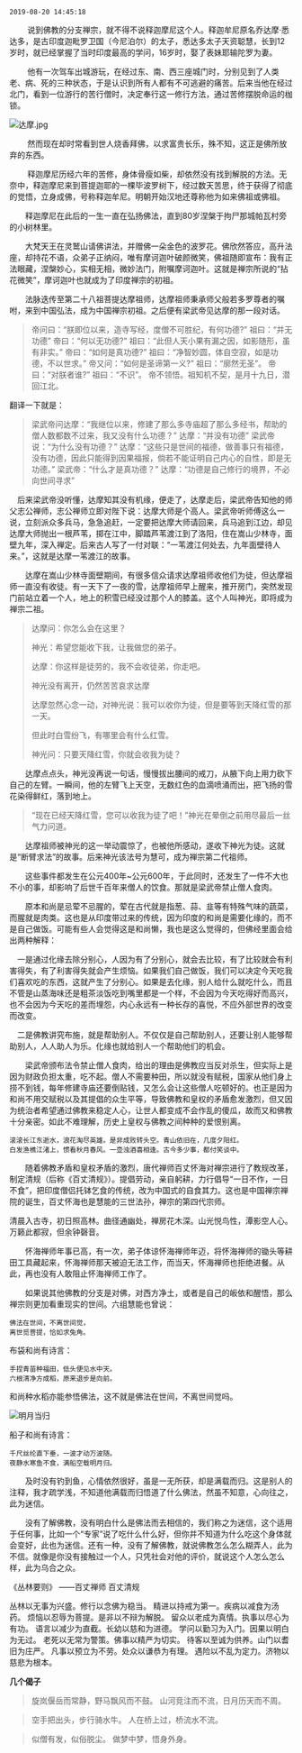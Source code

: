 `2019-08-20 14:45:18`



   说到佛教的分支禅宗，就不得不说释迦摩尼这个人。释迦牟尼原名乔达摩·悉达多，是古印度迦毗罗卫国（今尼泊尔）的太子，悉达多太子天资聪慧，长到12岁时，就已经掌握了当时印度最高的学问，16岁时，娶了表妹耶输陀罗为妻。

   他有一次驾车出城游玩，在经过东、南、西三座城门时，分别见到了人类老、病、死的三种状态，于是认识到所有人都有不可逃避的痛苦。后来当他在经过北门，看到一位游行的苦行僧时，决定奉行这一修行方法，通过苦修摆脱命运的枷锁。

![达摩.jpg](https://gitee.com/archks/img/raw/master/2020-img/QtSnA4aeXB7WlNu.jpg)

   然而现在却时常看到世人烧香拜佛，以求富贵长乐，殊不知，这正是佛所放弃的东西。

   释迦摩尼历经六年的苦修，身体骨瘦如柴，却依然没有找到解脱的方法。无奈中，释迦摩尼来到菩提迦耶的一棵毕波罗树下，经过数天苦思，终于获得了彻底的觉悟，立身成佛，号称释迦牟尼。明朝开始汉地还尊称他为如来佛祖或佛祖。

  释迦摩尼在此后的一生一直在弘扬佛法，直到80岁涅槃于拘尸那城帕瓦村旁的小树林里。

  大梵天王在灵鹫山请佛讲法，并赠佛一朵金色的波罗花。佛欣然答应，高升法座，却持花不语，众弟子正纳闷，唯有摩诃迦叶破颜微笑，佛祖随即宣布：我有正法眼藏，涅槃妙心，实相无相，微妙法门，附嘱摩诃迦叶。这就是禅宗所说的“拈花微笑”，摩诃迦叶也就成为了印度禅宗的初祖。

  法脉迭传至第二十八祖菩提达摩祖师，达摩祖师秉承师父般若多罗尊者的嘱咐，来到中国弘法，成为中国禅宗初祖。之后便有梁武帝见达摩的那一段对话。    

> 帝问曰：“朕即位以来，造寺写经，度僧不可胜纪，有何功德?” 祖曰：“并无功德” 帝曰：“何以无功德?” 祖曰：“此但人天小果有漏之因，如影随形，虽有非实。” 帝曰：“如何是真功德?” 祖曰：“净智妙圆，体自空寂，如是功德，不以世求。” 帝又问：“如何是圣谛第一义?” 祖曰：“廓然无圣”。 帝曰：“对朕者谁?” 祖曰：“不识”。 帝不领悟。祖知机不契，是月十九日，潜回江北。



翻译一下就是：    

> 梁武帝问达摩：“我继位以来，修建了那么多寺庙超了那么多经书，帮助的僧人数都数不过来，我又没有什么功德？” 达摩：“并没有功德” 梁武帝说：“为什么没有功德？” 达摩：“这些只是世间的福德，做善事只有福德，没有功德，因此只能得到因果福报，倘若不能证明自己内心的自性，即是无功德。” 梁武帝：“什么才是真功德？” 达摩：“功德是自己修行的境界，不必向世间寻求”



 后来梁武帝没听懂，达摩知其没有机缘，便走了，达摩走后，梁武帝告知他的师父志公禅师，志公禅师立即对陛下说：达摩大师是个高人。梁武帝听师傅这么一说，立刻派众多兵马，急急追赶，一定要把达摩大师请回来，兵马追到江边，却见达摩大师抛出一根芦苇，掷在江中，脚踏芦苇渡江到了洛阳，住在嵩山少林寺，面壁九年，深入禅定。后来古人写了一付对联：“一苇渡江何处去，九年面壁待人来。”，这就是达摩一苇渡江的故事。

  达摩在嵩山少林寺面壁期间，有很多信众请求达摩祖师收他们为徒，但达摩祖师一直没有收徒。有一天下了一夜的雪，达摩祖师早上醒来，推开房门，突然发现门前站立着一个人，地上的积雪已经没过那个人的膝盖。这个人叫神光，即将成为禅宗二祖。

> 达摩问：你怎么会在这里？
>
> 神光：希望您能收下我，让我做您的弟子。
>
> 达摩：你这样是徒劳的，我不会收徒弟，你走吧。
>
> 神光没有离开，仍然苦苦哀求达摩
>
> 达摩忽然心念一动，对神光说：我可以收你为徒，但是要等到天降红雪的那一天。
>
> 但此时白雪纷飞，有哪里会有什么红雪。
>
> 神光问：只要天降红雪，你就会收我为徒？

   达摩点点头，神光没再说一句话，慢慢拔出腰间的戒刀，从腋下向上用力砍下自己的左臂。一瞬间，他的左臂飞上天空，无数红色的血滴喷涌而出，把飞扬的雪花染得鲜红，落到地上。

> “现在已经天降红雪，您可以收我为徒了吧！”神光在晕倒之前用尽最后一丝气力问道。

   达摩祖师被神光的这一举动震惊了，也被他所感动，遂收下神光为徒。这就是“断臂求法”的故事。后来神光该法号为慧可，成为禅宗第二代祖师。

   这些事件都发生在公元400年~公元600年，于此同时，还发生了一件不大也不小的事，却影响了后世千百年来僧人的饮食。那就是梁武帝禁止僧人食肉。

    原本和尚是忌荤不忌腥的，荤在古代就是指葱、蒜、韭等有特殊气味的蔬菜，而腥就是肉类。这也是从印度带过来的传统，因为印度的和尚是需要化缘的，而不是自己做饭。可能有些人会觉得这是和尚懒，我也是这么觉得的，但佛经里面会给出两种解释：

 一是通过化缘去除分别心，人因为有了分别心，就会去比较，有了比较就会有利害得失，有了利害得失就会产生烦恼。如果我们自己做饭，我们可以决定今天吃我们喜欢吃的东西，这就产生了分别心。如果是去化缘，别人给什么就吃什么，而且不管是山蒸海味还是粗茶淡饭吃到嘴里都是一个样，不会因为今天吃得好而高兴，也不会因为今天吃的差而埋怨，内心永远有一种长存的喜悦，不应外部世界的改变而改变。

 二是佛教讲究布施，就是帮助别人。不仅仅是自己帮助别人，还要让别人能够帮助别人，人人助人为乐。化缘也就给别人一个帮助他们的机会。

  梁武帝颁布法令禁止僧人食肉，给出的理由是佛教应当反对杀生，但实际上是因为财政负担太重，吃不起。僧人不需要种田，所以就没有赋税，国家从他们身上捞不到钱，每年修建寺庙还要倒贴钱，又怎么会让这些僧人吃顿好的。也正是因为和尚不用交赋税以及其提倡的众生平等，导致佛教和皇权的矛盾愈发激烈，但又因为统治者希望通过佛教来稳定人心，让世人都变成不会作乱的傻瓜，故而又和佛教十分亲密。如此不难理解，历史上皇权与佛教之间种种的爱恨别离。

```
滚滚长江东逝水，浪花淘尽英雄。是非成败转头空。青山依旧在，几度夕阳红。
白发渔樵江渚上，惯看秋月春风。一壶浊酒喜相逢。古今多少事，都付笑谈中。
```

  随着佛教矛盾和皇权矛盾的激烈，唐代禅师百丈怀海对禅宗进行了教规改革，制定清规（后称《百丈清规》）。提倡劳动，亲自躬耕，力行倡导“一日不作，一日不食”，把印度僧侣托钵乞食的传统，改为中国式的自食其力。这也是中国禅宗禅院的诞生，百丈怀海也是慧能的三世法孙，禅宗的第四代宗师。



清晨入古寺，初日照高林。曲径通幽处，禅房花木深。山光悦鸟性，潭影空人心。万籁此都寂，但余钟磬音。



  怀海禅师年事已高，有一次，弟子体谅怀海禅师年迈，将怀海禅师的锄头等耕田工具藏起来，怀海禅师那天被迫无法工作，而当天，怀海禅师也拒绝进餐。从此，再也没有人敢阻止怀海禅师工作了。

  如果说其他佛教的分支是对佛，对西方净土，或者是自己的皈依和醒悟，那么禅宗则更加看重现实的世间。六组慧能也曾说：    

```
佛法在世间，不离世间觉，
离世觅菩提，恰如求兔角。
```

布袋和尚有诗言：

```
手捏青苗种福田，低头便见水中天。
六根清净方成稻，原来退步是向前。
```

和尚种水稻亦能参悟佛法，这不就是佛法在世间，不离世间觉吗。

![明月当归](https://gitee.com/archks/img/raw/master/2020-img/8LGXtEdp6m2AYnI.jpg)

船子和尚有诗言：

```
千尺丝纶直下垂，一波才动万波随。
夜静水寒鱼不食，满船空载明月归。
```

  及时没有钓到鱼，心情依然很好，虽是一无所获，却是满载而归。这是别人的注释，我才疏学浅，不知道他满载而归悟道了什么佛法，然虽不知意，心向往之，此为迷信。

  没有了解佛教，没有明白什么是佛法而去相信的，我们称之为迷信，这个适用于任何事，比如一个“专家”说了吃什么什么好，但你并不知道为什么吃这个身体就会变好，此也为迷信。还有一种，没有了解佛教，就说佛教怎么怎么糊弄人，此为不信。就像是你没有接触过一个人，只凭社会对他的评价，就说这个人怎么怎么样，此为乌合之众。

《丛林要则》 ——百丈禅师 百丈清规

丛林以无事为兴盛。修行以念佛为稳当。 精进以持戒为第一。疾病以减食为汤药。 烦恼以忍辱为菩提。是非以不辩为解脱。 留众以老成为真情。执事以尽心为有功。 语言以减少为直截。长幼以慈和为进德。 学问以勤习为入门。因果以明白为无过。 老死以无常为警策。佛事以精严为切实。 待客以至诚为供养。山门以耆旧为庄严。 凡事以预立为不劳。处众以谦恭为有理。 遇险以不乱为定力。济物以慈悲为根本。                



**几个偈子**

> 旋岚偃岳而常静，野马飘风而不鼓。 山河竞注而不流，日月历天而不周。



> 空手把出头，步行骑水牛。 人在桥上过，桥流水不流。



> 似僧有发，似俗脱尘。 做梦中梦，悟身外身。